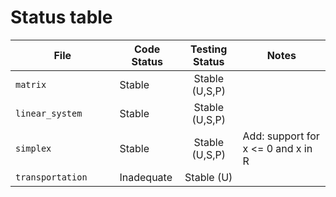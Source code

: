 # Status table

| File                        | Code Status  | Testing Status | Notes |
|-----------------------------|--------------|:--------------:|-------|
|`matrix                     `| Stable       | Stable (U,S,P) | |
|`linear_system              `| Stable       | Stable (U,S,P) | |
|`simplex                    `| Stable       | Stable (U,S,P) | Add: support for x <= 0 and x in R |
|`transportation             `| Inadequate   | Stable (U)     | |
